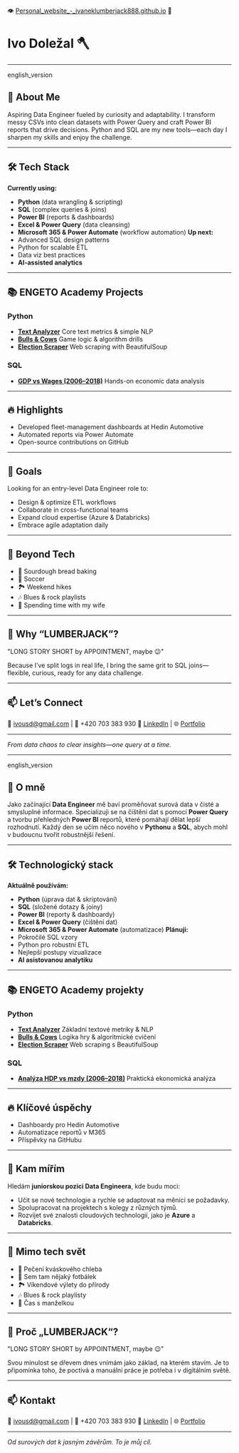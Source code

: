 
👁️ [Personal_website_-_ivaneklumberjack888.github.io](https://ivaneklumberjack888.github.io/) 👀 


# **Ivo Doležal 🪓**

---
english_version
## 🚀 About Me
Aspiring Data Engineer fueled by curiosity and adaptability. I transform messy CSVs into clean datasets with Power Query and craft Power BI reports that drive decisions. Python and SQL are my new tools—each day I sharpen my skills and enjoy the challenge.

---
## 🛠 Tech Stack
**Currently using:**
- **Python** (data wrangling & scripting)
- **SQL** (complex queries & joins)
- **Power BI** (reports & dashboards)
- **Excel & Power Query** (data cleansing)
- **Microsoft 365 & Power Automate** (workflow automation)
**Up next:**
- Advanced SQL design patterns
- Python for scalable ETL
- Data viz best practices
- **AI-assisted analytics**

---
## 📚 ENGETO Academy Projects
### Python
- **[Text Analyzer](https://github.com/IvanekLumberjack888/text_analyzer)**
  Core text metrics & simple NLP
- **[Bulls & Cows](https://github.com/IvanekLumberjack888/Bulls-and-Cows)**
  Game logic & algorithm drills
- **[Election Scraper](https://github.com/IvanekLumberjack888/Elections-Scraper)**
  Web scraping with BeautifulSoup
### SQL
- **[GDP vs Wages (2006–2018)](https://github.com/IvanekLumberjack888/sql-projekt-engeto)**
  Hands-on economic data analysis

---
## 🔥 Highlights
- Developed fleet-management dashboards at Hedin Automotive
- Automated reports via Power Automate
- Open-source contributions on GitHub

---
## 🌱 Goals
Looking for an entry-level Data Engineer role to:
- Design & optimize ETL workflows
- Collaborate in cross-functional teams
- Expand cloud expertise (Azure & Databricks)
- Embrace agile adaptation daily

---
## 🌟 Beyond Tech
- 🥖 Sourdough bread baking
- 🤾 Soccer
- 🏞️ Weekend hikes
- 🎶 Blues & rock playlists
- 💑 Spending time with my wife

---
## 🤔 Why “LUMBERJACK”?

"LONG STORY SHORT by APPOINTMENT, maybe 😉"

Because I’ve split logs in real life, I bring the same grit to SQL joins—flexible, curious, ready for any data challenge.

---
## 📫 Let’s Connect
📧 ivousd@gmail.com | 📱 +420 703 383 930
🔗 [LinkedIn](https://www.linkedin.com/in/ivodolezal888) | 🌐 [Portfolio](https://ivaneklumberjack888.github.io/)

---
*From data chaos to clear insights—one query at a time.*

---
english_version
## 🚀 O mně
Jako začínající **Data Engineer** mě baví proměňovat surová data v čisté a smysluplné informace. Specializuji se na čištění dat s pomocí **Power Query** a tvorbu přehledných **Power BI** reportů, které pomáhají dělat lepší rozhodnutí. Každý den se učím něco nového v **Pythonu** a **SQL**, abych mohl v budoucnu tvořit robustnější řešení.

---
## 🛠 Technologický stack
**Aktuálně používám:**
- **Python** (úprava dat & skriptování)
- **SQL** (složené dotazy & joiny)
- **Power BI** (reporty & dashboardy)
- **Excel & Power Query** (čištění dat)
- **Microsoft 365 & Power Automate** (automatizace)
**Plánuji:**
- Pokročilé SQL vzory
- Python pro robustní ETL
- Nejlepší postupy vizualizace
- **AI asistovanou analytiku**

---
## 📚 ENGETO Academy projekty
### Python
- **[Text Analyzer](https://github.com/IvanekLumberjack888/text_analyzer)**
  Základní textové metriky & NLP
- **[Bulls & Cows](https://github.com/IvanekLumberjack888/Bulls-and-Cows)**
  Logika hry & algoritmické cvičení
- **[Election Scraper](https://github.com/IvanekLumberjack888/Elections-Scraper)**
  Web scraping s BeautifulSoup
### SQL
- **[Analýza HDP vs mzdy (2006–2018)](https://github.com/IvanekLumberjack888/sql-projekt-engeto)**
  Praktická ekonomická analýza

---
## 🔥 Klíčové úspěchy
- Dashboardy pro Hedin Automotive
- Automatizace reportů v M365
- Příspěvky na GitHubu

---
## 🌱 Kam mířím
Hledám **juniorskou pozici Data Engineera**, kde budu moci:
- Učit se nové technologie a rychle se adaptovat na měnící se požadavky.
- Spolupracovat na projektech s kolegy z různých týmů.
- Rozvíjet své znalosti cloudových technologií, jako je **Azure** a **Databricks**.

---
## 🌟 Mimo tech svět
- 🥖 Pečení kváskového chleba
- 🤾 Sem tam nějaký fotbálek
- 🏞️ Víkendové výlety do přírody
- 🎶 Blues & rock playlisty
- 💑 Čas s manželkou

---
## 🤔 Proč „LUMBERJACK“?

"LONG STORY SHORT by APPOINTMENT, maybe 😉"

Svou minulost se dřevem dnes vnímám jako základ, na kterém stavím. Je to připomínka toho, že poctivá a manuální práce je potřeba i v digitálním světě.

---
## 📫 Kontakt
📧 ivousd@gmail.com | 📱 +420 703 383 930
🔗 [LinkedIn](https://www.linkedin.com/in/ivodolezal888) | 🌐 [Portfolio](https://ivaneklumberjack888.github.io/)

---
*Od surových dat k jasným závěrům. To je můj cíl.*
